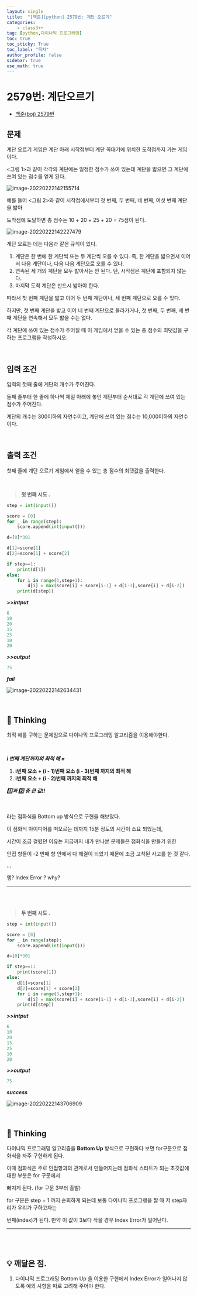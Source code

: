 ```yaml
---
layout: single
title:  "[백준][python] 2579번: 계단 오르기"
categories: 
    - class3++
tag: [python,다이나믹 프로그래밍]
toc: true
toc_sticky: True
toc_label: "목차"
author_profile: false
sidebar: true
use_math: true
---
```


# 2579번: 계단오르기

* [백준(boj) 2579번](https://www.acmicpc.net/problem/2579)

## 문제

계단 오르기 게임은 계단 아래 시작점부터 계단 꼭대기에 위치한 도착점까지 가는 게임이다. 

<그림 1>과 같이 각각의 계단에는 일정한 점수가 쓰여 있는데 계단을 밟으면 그 계단에 쓰여 있는 점수를 얻게 된다.

![image-20220222142155714]({{geunskoo.github.io}}/images/2022-02-22-boj-2579/image-20220222142155714.png)

예를 들어 <그림 2>와 같이 시작점에서부터 첫 번째, 두 번째, 네 번째, 여섯 번째 계단을 밟아

도착점에 도달하면 총 점수는 10 + 20 + 25 + 20 = 75점이 된다.

![image-20220222142227479]({{geunskoo.github.io}}/images/2022-02-22-boj-2579/image-20220222142227479.png)



계단 오르는 데는 다음과 같은 규칙이 있다.

1. 계단은 한 번에 한 계단씩 또는 두 계단씩 오를 수 있다. 즉, 한 계단을 밟으면서 이어서 다음 계단이나, 다음 다음 계단으로 오를 수 있다.
2. 연속된 세 개의 계단을 모두 밟아서는 안 된다. 단, 시작점은 계단에 포함되지 않는다.
3. 마지막 도착 계단은 반드시 밟아야 한다.

따라서 첫 번째 계단을 밟고 이어 두 번째 계단이나, 세 번째 계단으로 오를 수 있다. 

하지만, 첫 번째 계단을 밟고 이어 네 번째 계단으로 올라가거나, 첫 번째, 두 번째, 세 번째 계단을 연속해서 모두 밟을 수는 없다.

각 계단에 쓰여 있는 점수가 주어질 때 이 게임에서 얻을 수 있는 총 점수의 최댓값을 구하는 프로그램을 작성하시오.

<br/>

## 입력 조건

입력의 첫째 줄에 계단의 개수가 주어진다.

둘째 줄부터 한 줄에 하나씩 제일 아래에 놓인 계단부터 순서대로 각 계단에 쓰여 있는 점수가 주어진다. 

계단의 개수는 300이하의 자연수이고, 계단에 쓰여 있는 점수는 10,000이하의 자연수이다.

<br/>

## 출력 조건

첫째 줄에 계단 오르기 게임에서 얻을 수 있는 총 점수의 최댓값을 출력한다.

<br/>

> **첫 번째 시도 .**

```python
step = int(input())

score = [0]
for _ in range(step):
    score.append(int(input()))

d=[0]*301

d[1]=score[1]
d[2]=score[1] + score[2]

if step==1:
    print(d[1])
else:
    for i in range(3,step+1):
        d[i] = max(score[i] + score[i-1] + d[i-3],score[i] + d[i-2])
    print(d[step])

```

 ***>>intput***

```python
6
10
20
15
25
10
20
```

 ***>>output***

```python
75
```

 ***fail***

![image-20220222142634431]({{geunskoo.github.io}}/images/2022-02-22-boj-2579/image-20220222142634431.png)

<br/>

## 🌝 Thinking

최적 해를 구하는 문제임으로 다이나믹 프로그래밍 알고리즘을 이용해야한다.

<br/>

***i 번째 계단까지의 최적 해 =***

1.   **i번째 요소 + (i - 1)번째 요소 (i - 3)번째 까지의 최적 해**
2.   **i번째 요소 + (i - 2)번째 까지의 최적 해**

***1️⃣과 2️⃣ 중 큰 값!!***

<br/>

라는 점화식을 Bottom up 방식으로 구현을 해보았다.

이 점화식 아이디어를 떠오르는 데까지 15분 정도의 시간이 소요 되었는데,

시간이 조금 걸렸던 이유는 지금까지 내가 만나본 문제들은 점화식을 만들기 위한

인접 항들이 -2 번째 항 안에서 다 해결이 되었기 때문에 조금 고착된 사고를 한 것 같다.

...

엥? Index Error ? why?

***

<br/>

<br/>

> **두 번째 시도 .**

```python
step = int(input())

score = [0]
for _ in range(step):
    score.append(int(input()))

d=[0]*301

if step==1:
    print(score[1])
else:
    d[1]=score[1]
    d[2]=score[1] + score[2]
    for i in range(3,step+1):
        d[i] = max(score[i] + score[i-1] + d[i-3],score[i] + d[i-2])
    print(d[step])

```

 ***>>intput***

```python
6
10
20
15
25
10
20
```

 ***>>output***

```python
75
```

 ***success***

![image-20220222143706909]({{geunskoo.github.io}}/images/2022-02-22-boj-2579/image-20220222143706909.png)

<br/>

## 🌝 Thinking

다이나믹 프로그래밍 알고리즘을 **Bottom Up** 방식으로 구현하다 보면 for구문으로 점화식을 자주 구현하게 된다. 

이때 점화식은 주로 인접항과의 관계로서 만들어지는데 점화식 스타트가 되는 초깃값에 대한 부분은 for 구문에서

빠지게 된다. (for 구문 3부터 출발)

for 구문은 step  + 1 까지 순회하게 되는데 보통 다이나믹 프로그랭을 짤 때 저 step자리가 우리가 구하고자는 

번째(index)가 된다. 만약 이 값이 3보다 작을 경우 Index Error가 일어난다. 

---

<br/>

<br/>

## 💡 깨달은 점.

1. 다이나믹 프로그래밍 Bottom Up 을 이용한 구현에서 Index Error가 일어나지 않도록 예외 사항을 따로 고려해 주어야 한다.

